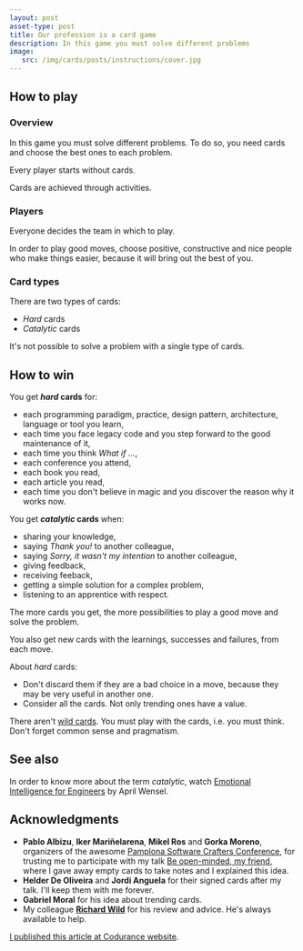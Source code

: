 ```yaml
---
layout: post
asset-type: post
title: Our profession is a card game
description: In this game you must solve different problems
image:
   src: /img/cards/posts/instructions/cover.jpg
---
```


## How to play

### Overview

In this game you must solve different problems. To do so, you need cards and choose the best ones to each problem.

Every player starts without cards.

Cards are achieved through activities.

### Players

Everyone decides the team in which to play.

In order to play good moves, choose positive, constructive and nice people who make things easier, because it will bring out the best of you.

### Card types

There are two types of cards:

* _Hard_ cards
* _Catalytic_ cards

It's not possible to solve a problem with a single type of cards.

## How to win

You get **_hard_ cards** for:

* each programming paradigm, practice, design pattern, architecture, language or tool you learn,
* each time you face legacy code and you step forward to the good maintenance of it,
* each time you think _What if ..._,
* each conference you attend,
* each book you read,
* each article you read,
* each time you don't believe in magic and you discover the reason why it works now.

You get **_catalytic_ cards** when:

* sharing your knowledge,
* saying _Thank you!_ to another colleague,
* saying _Sorry, it wasn't my intention_ to another colleague,
* giving feedback,
* receiving feeback,
* getting a simple solution for a complex problem,
* listening to an apprentice with respect.

The more cards you get, the more possibilities to play a good move and solve the problem.

You also get new cards with the learnings, successes and failures, from each move.

About _hard_ cards:

* Don't discard them if they are a bad choice in a move, because they may be very useful in another one. 
* Consider all the cards. Not only trending ones have a value.

There aren't [wild cards](http://wiki.c2.com/?NoSilverBullet). You must play with the cards, i.e. you must think. Don't forget common sense and pragmatism.

## See also

In order to know more about the term _catalytic_, watch [Emotional Intelligence for Engineers](https://www.youtube.com/watch?v=SJnVhkEx8Cs) by April Wensel.

## Acknowledgments

* **Pablo Albizu**, **Iker Mariñelarena**, **Mikel Ros** and **Gorka Moreno**, organizers of the awesome [Pamplona Software Crafters Conference](http://pamplonaswcraft.com), for trusting me to participate with my talk [Be open-minded, my friend](/2018/07/05/be-open-minded-my-friend.html), where I gave away empty cards to take notes and I explained this idea. 
* **Helder De Oliveira** and **Jordi Anguela** for their signed cards after my talk. I'll keep them with me forever.
* **Gabriel Moral** for his idea about trending cards.
* My colleague [**Richard Wild**](https://codurance.com/publications/author/richard-wild) for his review and advice. He's always available to help.

[I published this article at Codurance website](https://codurance.com/2018/07/26/card-game).

